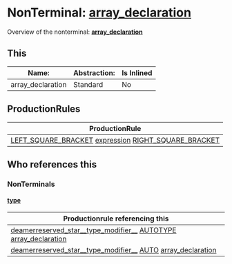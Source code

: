 # NonTerminal: **[array_declaration](./array_declaration.md)**

Overview of the nonterminal: **[array_declaration](./array_declaration.md)**



## This

| Name:                | Abstraction:    | Is Inlined |
| -------------------- | --------------- | ---------- |
| array_declaration | Standard | No |



## ProductionRules

| ProductionRule |
| ---- |
| [LEFT_SQUARE_BRACKET](./../Lexicon/LEFT_SQUARE_BRACKET.md) [expression](./expression.md) [RIGHT_SQUARE_BRACKET](./../Lexicon/RIGHT_SQUARE_BRACKET.md)  |




## Who references this

### NonTerminals


#### [type](./../Grammar/type.md)

| Productionrule referencing this                      |
| ---------------------------------------------------- |
| [deamerreserved_star__type_modifier__](./deamerreserved_star__type_modifier__.md) [AUTOTYPE](./../Lexicon/AUTOTYPE.md) [array_declaration](./array_declaration.md)  |
| [deamerreserved_star__type_modifier__](./deamerreserved_star__type_modifier__.md) [AUTO](./../Lexicon/AUTO.md) [array_declaration](./array_declaration.md)  |



